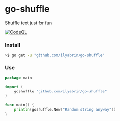 # go-shuffle

Shuffle text just for fun

[![CodeQL](https://github.com/ilyabrin/go-shuffle/actions/workflows/codeql-analysis.yml/badge.svg)](https://github.com/ilyabrin/go-shuffle/actions/workflows/codeql-analysis.yml)

### Install

```sh
>$ go get -u "github.com/ilyabrin/go-shuffle"
```

### Use
```go
package main

import (
    goshuffle "github.com/ilyabrin/go-shuffle"
)

func main() {
    println(goshuffle.New("Random string anyway"))
}
```

